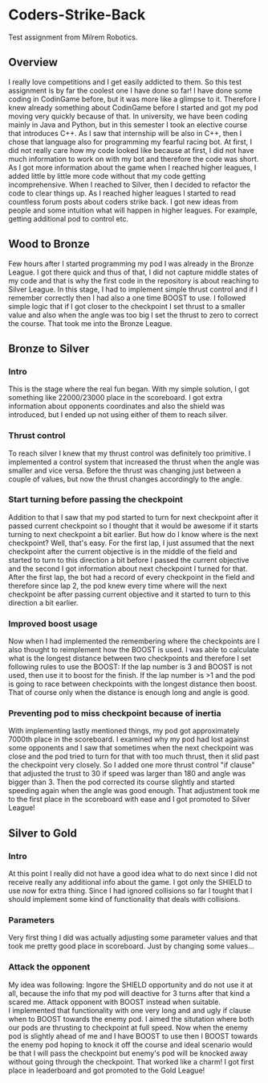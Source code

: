 # Coders-Strike-Back
Test assignment from Milrem Robotics.
## Overview
I really love competitions and I get easily addicted to them. So this test assignment is by far the coolest one I have done so far! I have done some coding in CodinGame before, but it was more like a glimpse to it. Therefore I knew already something about CodinGame before I started and got my pod moving very quickly because of that.
In university, we have been coding mainly in Java and Python, but in this semester I took an elective course that introduces C++. As I saw that internship will be also in C++, then I chose that language also for programming my fearful racing bot. At first, I did not really care how my code looked like because at first, I did not have much information to work on with my bot and therefore the code was short. As I got more information about the game when I reached higher leagues, I added little by little more code without that my code getting incomprehensive. When I reached to Silver, then I decided to refactor the code to clear things up.
As I reached higher leagues I started to read countless forum posts about coders strike back. I got new ideas from people and some intuition what will happen in higher leagues. For example, getting additional pod to control etc.

## Wood to Bronze
Few hours after I started programming my pod I was already in the Bronze League. I got there quick and thus of that, I did not capture middle states of my code and that is why the first code in the repository is about reaching to Silver League. 
In this stage, I had to implement simple thrust control and if I remember correctly then I had also a one time BOOST to use.  I followed simple logic that if I got closer to the checkpoint I set thrust to a smaller value and also when the angle was too big I set the thrust to zero to correct the course. That took me into the Bronze League.

## Bronze to Silver
### Intro     
This is the stage where the real fun began. With my simple solution, I got something like 22000/23000 place in the scoreboard. I got extra information about opponents coordinates and also the shield was introduced, but I ended up not using either of them to reach silver. 

### Thrust control     
To reach silver I knew that my thrust control was definitely too primitive. I implemented a control system that increased the thrust when the angle was smaller and vice versa. Before the thrust was changing just between a couple of values, but now the thrust changes accordingly to the angle. 

### Start turning before passing the checkpoint     
Addition to that I saw that my pod started to turn for next checkpoint after it passed current checkpoint so I thought that it would be awesome if it starts turning to next checkpoint a bit earlier. But how do I know where is the next checkpoint? Well, that's easy. For the first lap, I just assumed that the next checkpoint after the current objective is in the middle of the field and started to turn to this direction a bit before I passed the current objective and the second I got information about next checkpoint I turned for that. After the first lap, the bot had a record of every checkpoint in the field and therefore since lap 2, the pod knew every time where will the next checkpoint be after passing current objective and it started to turn to this direction a bit earlier.    

### Improved boost usage     
Now when I had implemented the remembering where the checkpoints are I also thought to reimplement how the BOOST is used. I was able to calculate what is the longest distance between two checkpoints and therefore I set following rules to use the BOOST:
If the lap number is 3 and BOOST is not used, then use it to boost for the finish.
If the lap number is >1 and the pod is going to race between checkpoints with the longest distance then boost. That of course only when the distance is enough long and angle is good.   

### Preventing pod to miss checkpoint because of inertia     
With implementing lastly mentioned things, my pod got approximately 7000th place in the scoreboard. I examined why my pod had lost against some opponents and I saw that sometimes when the next checkpoint was close and the pod tried to turn for that with too much thrust, then it slid past the checkpoint very closely. So I added one more thrust control "if clause" that adjusted the trust to 30 if speed was larger than 180 and angle was bigger than 3. Then the pod corrected its course slightly and started speeding again when the angle was good enough. That adjustment took me to the first place in the scoreboard with ease and I got promoted to Silver League!

## Silver to Gold
### Intro     
At this point I really did not have a good idea what to do next since I did not receive really any additional info about the game. I got only the SHIELD to use now for extra thing. Since I had ignored collisions so far I tought that I should implement some kind of functionality that deals with collisions.

### Parameters
Very first thing I did was actually adjusting some parameter values and that took me pretty good place in scoreboard. Just by changing some values...

### Attack the opponent
My idea was following: 
Ingore the SHIELD opportunity and do not use it at all, because the info that my pod will deactive for 3 turns after that kind a scared me. Attack opponent with BOOST instead when suitable.   
I implemented that functionality with one very long and and ugly if clause when to BOOST towards the enemy pod. I aimed the situtation where both our pods are thrusting to checkpoint at full speed. Now when the enemy pod is slightly ahead of me and I have BOOST to use then I BOOST towards the enemy pod hoping to knock it off the course and ideal scenario would be that I will pass the checkpoint but enemy's pod will be knocked away without going through the checkpoint. That worked like a charm! I got first place in leaderboard and got promoted to the Gold League!



